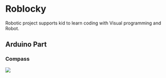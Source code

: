# Roblocky
Robotic project supports kid to learn coding with Visual programming and Robot.

<h2>Arduino Part</h2>

<h3>Compass</h3>

<img src="https://drive.google.com/file/d/0BzSYJzvf53QXYTJiVmQtUVpuZDA/view?usp=sharing">
